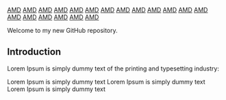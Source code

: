 
[AMD](https://docs.github.com/) 
[AMD](https://docs.github.com/) 
[AMD](https://docs.github.com/) 
[AMD](https://docs.github.com/) 
[AMD](https://docs.github.com/) 
[AMD](https://docs.github.com/) 
[AMD](https://docs.github.com/) 
[AMD](https://docs.github.com/) 
[AMD](https://docs.github.com/) 
[AMD](https://docs.github.com/) 
[AMD](https://docs.github.com/) 
[AMD](https://docs.github.com/) 
[AMD](https://docs.github.com/) 
[AMD](https://docs.github.com/) 
[AMD](https://docs.github.com/) 
[AMD](https://docs.github.com/) 
[AMD](https://docs.github.com/) 
[AMD](https://docs.github.com/) 
[AMD](https://docs.github.com/) 

Welcome to my new GitHub repository.

## Introduction

Lorem Ipsum is simply dummy text of the printing and typesetting industry:

Lorem Ipsum is simply dummy text
Lorem Ipsum is simply dummy text
Lorem Ipsum is simply dummy text
